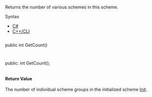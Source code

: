 Returns the number of various schemes in this scheme.

Syntax

* [C#](#i-syntax-CS)
* [C++/CLI](#i-syntax-CPP2005)

```
```
public int GetCount()
```
```

```
```
public:
int GetCount();
```
```

#### Return Value

The number of individual scheme groups in the initialized scheme [Init](Eplan.EplApi.Baseu~Eplan.EplApi.Base.SchemeSetting~Init.html).

